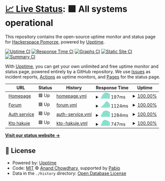 # [📈 Live Status](https://status.hsp.sh): <!--live status--> **🟩 All systems operational**

This repository contains the open-source uptime monitor and status page for [Hackerspace Pomorze](https://hsp.sh), powered by [Upptime](https://github.com/upptime/upptime).

[![Uptime CI](https://github.com/hspsh/upptime/workflows/Uptime%20CI/badge.svg)](https://github.com/hspsh/upptime/actions?query=workflow%3A%22Uptime+CI%22)
[![Response Time CI](https://github.com/hspsh/upptime/workflows/Response%20Time%20CI/badge.svg)](https://github.com/hspsh/upptime/actions?query=workflow%3A%22Response+Time+CI%22)
[![Graphs CI](https://github.com/hspsh/upptime/workflows/Graphs%20CI/badge.svg)](https://github.com/hspsh/upptime/actions?query=workflow%3A%22Graphs+CI%22)
[![Static Site CI](https://github.com/hspsh/upptime/workflows/Static%20Site%20CI/badge.svg)](https://github.com/hspsh/upptime/actions?query=workflow%3A%22Static+Site+CI%22)
[![Summary CI](https://github.com/hspsh/upptime/workflows/Summary%20CI/badge.svg)](https://github.com/hspsh/upptime/actions?query=workflow%3A%22Summary+CI%22)

With [Upptime](https://upptime.js.org), you can get your own unlimited and free uptime monitor and status page, powered entirely by a GitHub repository. We use [Issues](https://github.com/hspsh/upptime/issues) as incident reports, [Actions](https://github.com/hspsh/upptime/actions) as uptime monitors, and [Pages](https://status.hsp.sh) for the status page.

<!--start: status pages-->
<!-- This summary is generated by Upptime (https://github.com/upptime/upptime) -->
<!-- Do not edit this manually, your changes will be overwritten -->
<!-- prettier-ignore -->
| URL | Status | History | Response Time | Uptime |
| --- | ------ | ------- | ------------- | ------ |
| <img alt="" src="https://icons.duckduckgo.com/ip3/hsp.sh.ico" height="13"> [Homepage](https://hsp.sh) | 🟩 Up | [homepage.yml](https://github.com/hspsh/upptime/commits/HEAD/history/homepage.yml) | <details><summary><img alt="Response time graph" src="./graphs/homepage/response-time-week.png" height="20"> 197ms</summary><br><a href="https://status.hsp.sh/history/homepage"><img alt="Response time 197" src="https://img.shields.io/endpoint?url=https%3A%2F%2Fraw.githubusercontent.com%2Fhspsh%2Fupptime%2FHEAD%2Fapi%2Fhomepage%2Fresponse-time.json"></a><br><a href="https://status.hsp.sh/history/homepage"><img alt="24-hour response time 197" src="https://img.shields.io/endpoint?url=https%3A%2F%2Fraw.githubusercontent.com%2Fhspsh%2Fupptime%2FHEAD%2Fapi%2Fhomepage%2Fresponse-time-day.json"></a><br><a href="https://status.hsp.sh/history/homepage"><img alt="7-day response time 197" src="https://img.shields.io/endpoint?url=https%3A%2F%2Fraw.githubusercontent.com%2Fhspsh%2Fupptime%2FHEAD%2Fapi%2Fhomepage%2Fresponse-time-week.json"></a><br><a href="https://status.hsp.sh/history/homepage"><img alt="30-day response time 197" src="https://img.shields.io/endpoint?url=https%3A%2F%2Fraw.githubusercontent.com%2Fhspsh%2Fupptime%2FHEAD%2Fapi%2Fhomepage%2Fresponse-time-month.json"></a><br><a href="https://status.hsp.sh/history/homepage"><img alt="1-year response time 197" src="https://img.shields.io/endpoint?url=https%3A%2F%2Fraw.githubusercontent.com%2Fhspsh%2Fupptime%2FHEAD%2Fapi%2Fhomepage%2Fresponse-time-year.json"></a></details> | <details><summary><a href="https://status.hsp.sh/history/homepage">100.00%</a></summary><a href="https://status.hsp.sh/history/homepage"><img alt="All-time uptime 100.00%" src="https://img.shields.io/endpoint?url=https%3A%2F%2Fraw.githubusercontent.com%2Fhspsh%2Fupptime%2FHEAD%2Fapi%2Fhomepage%2Fuptime.json"></a><br><a href="https://status.hsp.sh/history/homepage"><img alt="24-hour uptime 100.00%" src="https://img.shields.io/endpoint?url=https%3A%2F%2Fraw.githubusercontent.com%2Fhspsh%2Fupptime%2FHEAD%2Fapi%2Fhomepage%2Fuptime-day.json"></a><br><a href="https://status.hsp.sh/history/homepage"><img alt="7-day uptime 100.00%" src="https://img.shields.io/endpoint?url=https%3A%2F%2Fraw.githubusercontent.com%2Fhspsh%2Fupptime%2FHEAD%2Fapi%2Fhomepage%2Fuptime-week.json"></a><br><a href="https://status.hsp.sh/history/homepage"><img alt="30-day uptime 100.00%" src="https://img.shields.io/endpoint?url=https%3A%2F%2Fraw.githubusercontent.com%2Fhspsh%2Fupptime%2FHEAD%2Fapi%2Fhomepage%2Fuptime-month.json"></a><br><a href="https://status.hsp.sh/history/homepage"><img alt="1-year uptime 100.00%" src="https://img.shields.io/endpoint?url=https%3A%2F%2Fraw.githubusercontent.com%2Fhspsh%2Fupptime%2FHEAD%2Fapi%2Fhomepage%2Fuptime-year.json"></a></details>
| <img alt="" src="https://www.discourse.org/favicon.ico" height="13"> [Forum](https://forum.hsp.sh) | 🟩 Up | [forum.yml](https://github.com/hspsh/upptime/commits/HEAD/history/forum.yml) | <details><summary><img alt="Response time graph" src="./graphs/forum/response-time-week.png" height="20"> 1124ms</summary><br><a href="https://status.hsp.sh/history/forum"><img alt="Response time 1124" src="https://img.shields.io/endpoint?url=https%3A%2F%2Fraw.githubusercontent.com%2Fhspsh%2Fupptime%2FHEAD%2Fapi%2Fforum%2Fresponse-time.json"></a><br><a href="https://status.hsp.sh/history/forum"><img alt="24-hour response time 1124" src="https://img.shields.io/endpoint?url=https%3A%2F%2Fraw.githubusercontent.com%2Fhspsh%2Fupptime%2FHEAD%2Fapi%2Fforum%2Fresponse-time-day.json"></a><br><a href="https://status.hsp.sh/history/forum"><img alt="7-day response time 1124" src="https://img.shields.io/endpoint?url=https%3A%2F%2Fraw.githubusercontent.com%2Fhspsh%2Fupptime%2FHEAD%2Fapi%2Fforum%2Fresponse-time-week.json"></a><br><a href="https://status.hsp.sh/history/forum"><img alt="30-day response time 1124" src="https://img.shields.io/endpoint?url=https%3A%2F%2Fraw.githubusercontent.com%2Fhspsh%2Fupptime%2FHEAD%2Fapi%2Fforum%2Fresponse-time-month.json"></a><br><a href="https://status.hsp.sh/history/forum"><img alt="1-year response time 1124" src="https://img.shields.io/endpoint?url=https%3A%2F%2Fraw.githubusercontent.com%2Fhspsh%2Fupptime%2FHEAD%2Fapi%2Fforum%2Fresponse-time-year.json"></a></details> | <details><summary><a href="https://status.hsp.sh/history/forum">100.00%</a></summary><a href="https://status.hsp.sh/history/forum"><img alt="All-time uptime 100.00%" src="https://img.shields.io/endpoint?url=https%3A%2F%2Fraw.githubusercontent.com%2Fhspsh%2Fupptime%2FHEAD%2Fapi%2Fforum%2Fuptime.json"></a><br><a href="https://status.hsp.sh/history/forum"><img alt="24-hour uptime 100.00%" src="https://img.shields.io/endpoint?url=https%3A%2F%2Fraw.githubusercontent.com%2Fhspsh%2Fupptime%2FHEAD%2Fapi%2Fforum%2Fuptime-day.json"></a><br><a href="https://status.hsp.sh/history/forum"><img alt="7-day uptime 100.00%" src="https://img.shields.io/endpoint?url=https%3A%2F%2Fraw.githubusercontent.com%2Fhspsh%2Fupptime%2FHEAD%2Fapi%2Fforum%2Fuptime-week.json"></a><br><a href="https://status.hsp.sh/history/forum"><img alt="30-day uptime 100.00%" src="https://img.shields.io/endpoint?url=https%3A%2F%2Fraw.githubusercontent.com%2Fhspsh%2Fupptime%2FHEAD%2Fapi%2Fforum%2Fuptime-month.json"></a><br><a href="https://status.hsp.sh/history/forum"><img alt="1-year uptime 100.00%" src="https://img.shields.io/endpoint?url=https%3A%2F%2Fraw.githubusercontent.com%2Fhspsh%2Fupptime%2FHEAD%2Fapi%2Fforum%2Fuptime-year.json"></a></details>
| <img alt="" src="https://icons.duckduckgo.com/ip3/auth.hsp.sh.ico" height="13"> [Auth service](https://auth.hsp.sh) | 🟩 Up | [auth-service.yml](https://github.com/hspsh/upptime/commits/HEAD/history/auth-service.yml) | <details><summary><img alt="Response time graph" src="./graphs/auth-service/response-time-week.png" height="20"> 1284ms</summary><br><a href="https://status.hsp.sh/history/auth-service"><img alt="Response time 1284" src="https://img.shields.io/endpoint?url=https%3A%2F%2Fraw.githubusercontent.com%2Fhspsh%2Fupptime%2FHEAD%2Fapi%2Fauth-service%2Fresponse-time.json"></a><br><a href="https://status.hsp.sh/history/auth-service"><img alt="24-hour response time 1284" src="https://img.shields.io/endpoint?url=https%3A%2F%2Fraw.githubusercontent.com%2Fhspsh%2Fupptime%2FHEAD%2Fapi%2Fauth-service%2Fresponse-time-day.json"></a><br><a href="https://status.hsp.sh/history/auth-service"><img alt="7-day response time 1284" src="https://img.shields.io/endpoint?url=https%3A%2F%2Fraw.githubusercontent.com%2Fhspsh%2Fupptime%2FHEAD%2Fapi%2Fauth-service%2Fresponse-time-week.json"></a><br><a href="https://status.hsp.sh/history/auth-service"><img alt="30-day response time 1284" src="https://img.shields.io/endpoint?url=https%3A%2F%2Fraw.githubusercontent.com%2Fhspsh%2Fupptime%2FHEAD%2Fapi%2Fauth-service%2Fresponse-time-month.json"></a><br><a href="https://status.hsp.sh/history/auth-service"><img alt="1-year response time 1284" src="https://img.shields.io/endpoint?url=https%3A%2F%2Fraw.githubusercontent.com%2Fhspsh%2Fupptime%2FHEAD%2Fapi%2Fauth-service%2Fresponse-time-year.json"></a></details> | <details><summary><a href="https://status.hsp.sh/history/auth-service">100.00%</a></summary><a href="https://status.hsp.sh/history/auth-service"><img alt="All-time uptime 100.00%" src="https://img.shields.io/endpoint?url=https%3A%2F%2Fraw.githubusercontent.com%2Fhspsh%2Fupptime%2FHEAD%2Fapi%2Fauth-service%2Fuptime.json"></a><br><a href="https://status.hsp.sh/history/auth-service"><img alt="24-hour uptime 100.00%" src="https://img.shields.io/endpoint?url=https%3A%2F%2Fraw.githubusercontent.com%2Fhspsh%2Fupptime%2FHEAD%2Fapi%2Fauth-service%2Fuptime-day.json"></a><br><a href="https://status.hsp.sh/history/auth-service"><img alt="7-day uptime 100.00%" src="https://img.shields.io/endpoint?url=https%3A%2F%2Fraw.githubusercontent.com%2Fhspsh%2Fupptime%2FHEAD%2Fapi%2Fauth-service%2Fuptime-week.json"></a><br><a href="https://status.hsp.sh/history/auth-service"><img alt="30-day uptime 100.00%" src="https://img.shields.io/endpoint?url=https%3A%2F%2Fraw.githubusercontent.com%2Fhspsh%2Fupptime%2FHEAD%2Fapi%2Fauth-service%2Fuptime-month.json"></a><br><a href="https://status.hsp.sh/history/auth-service"><img alt="1-year uptime 100.00%" src="https://img.shields.io/endpoint?url=https%3A%2F%2Fraw.githubusercontent.com%2Fhspsh%2Fupptime%2FHEAD%2Fapi%2Fauth-service%2Fuptime-year.json"></a></details>
| <img alt="" src="https://icons.duckduckgo.com/ip3/whois.at.hsp.sh.ico" height="13"> [Kto hakuje](https://whois.at.hsp.sh) | 🟩 Up | [kto-hakuje.yml](https://github.com/hspsh/upptime/commits/HEAD/history/kto-hakuje.yml) | <details><summary><img alt="Response time graph" src="./graphs/kto-hakuje/response-time-week.png" height="20"> 747ms</summary><br><a href="https://status.hsp.sh/history/kto-hakuje"><img alt="Response time 747" src="https://img.shields.io/endpoint?url=https%3A%2F%2Fraw.githubusercontent.com%2Fhspsh%2Fupptime%2FHEAD%2Fapi%2Fkto-hakuje%2Fresponse-time.json"></a><br><a href="https://status.hsp.sh/history/kto-hakuje"><img alt="24-hour response time 747" src="https://img.shields.io/endpoint?url=https%3A%2F%2Fraw.githubusercontent.com%2Fhspsh%2Fupptime%2FHEAD%2Fapi%2Fkto-hakuje%2Fresponse-time-day.json"></a><br><a href="https://status.hsp.sh/history/kto-hakuje"><img alt="7-day response time 747" src="https://img.shields.io/endpoint?url=https%3A%2F%2Fraw.githubusercontent.com%2Fhspsh%2Fupptime%2FHEAD%2Fapi%2Fkto-hakuje%2Fresponse-time-week.json"></a><br><a href="https://status.hsp.sh/history/kto-hakuje"><img alt="30-day response time 747" src="https://img.shields.io/endpoint?url=https%3A%2F%2Fraw.githubusercontent.com%2Fhspsh%2Fupptime%2FHEAD%2Fapi%2Fkto-hakuje%2Fresponse-time-month.json"></a><br><a href="https://status.hsp.sh/history/kto-hakuje"><img alt="1-year response time 747" src="https://img.shields.io/endpoint?url=https%3A%2F%2Fraw.githubusercontent.com%2Fhspsh%2Fupptime%2FHEAD%2Fapi%2Fkto-hakuje%2Fresponse-time-year.json"></a></details> | <details><summary><a href="https://status.hsp.sh/history/kto-hakuje">100.00%</a></summary><a href="https://status.hsp.sh/history/kto-hakuje"><img alt="All-time uptime 100.00%" src="https://img.shields.io/endpoint?url=https%3A%2F%2Fraw.githubusercontent.com%2Fhspsh%2Fupptime%2FHEAD%2Fapi%2Fkto-hakuje%2Fuptime.json"></a><br><a href="https://status.hsp.sh/history/kto-hakuje"><img alt="24-hour uptime 100.00%" src="https://img.shields.io/endpoint?url=https%3A%2F%2Fraw.githubusercontent.com%2Fhspsh%2Fupptime%2FHEAD%2Fapi%2Fkto-hakuje%2Fuptime-day.json"></a><br><a href="https://status.hsp.sh/history/kto-hakuje"><img alt="7-day uptime 100.00%" src="https://img.shields.io/endpoint?url=https%3A%2F%2Fraw.githubusercontent.com%2Fhspsh%2Fupptime%2FHEAD%2Fapi%2Fkto-hakuje%2Fuptime-week.json"></a><br><a href="https://status.hsp.sh/history/kto-hakuje"><img alt="30-day uptime 100.00%" src="https://img.shields.io/endpoint?url=https%3A%2F%2Fraw.githubusercontent.com%2Fhspsh%2Fupptime%2FHEAD%2Fapi%2Fkto-hakuje%2Fuptime-month.json"></a><br><a href="https://status.hsp.sh/history/kto-hakuje"><img alt="1-year uptime 100.00%" src="https://img.shields.io/endpoint?url=https%3A%2F%2Fraw.githubusercontent.com%2Fhspsh%2Fupptime%2FHEAD%2Fapi%2Fkto-hakuje%2Fuptime-year.json"></a></details>

<!--end: status pages-->

[**Visit our status website →**](https://status.hsp.sh)

## 📄 License

- Powered by: [Upptime](https://github.com/upptime/upptime)
- Code: [MIT](./LICENSE) © [Anand Chowdhary](https://anandchowdhary.com), supported by [Pabio](https://pabio.com)
- Data in the `./history` directory: [Open Database License](https://opendatacommons.org/licenses/odbl/1-0/)
